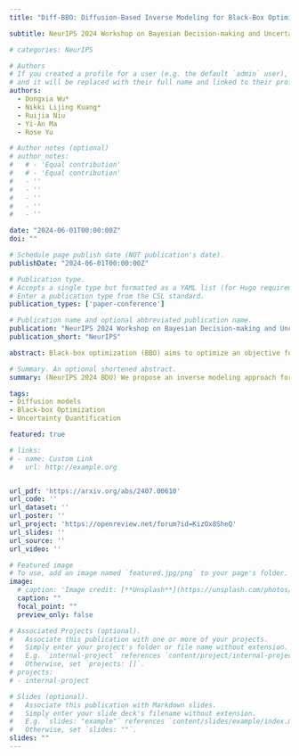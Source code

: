 ```yaml
---
title: "Diff-BBO: Diffusion-Based Inverse Modeling for Black-Box Optimization"

subtitle: NeurIPS 2024 Workshop on Bayesian Decision-making and Uncertainty

# categories: NeurIPS

# Authors
# If you created a profile for a user (e.g. the default `admin` user), write the username (folder name) here
# and it will be replaced with their full name and linked to their profile.
authors:
  - Dongxia Wu*
  - Nikki Lijing Kuang*
  - Ruijia Niu
  - Yi-An Ma
  - Rose Yu

# Author notes (optional)
# author_notes:
#   # - 'Equal contribution'
#   # - 'Equal contribution'
#   - ''
#   - ''
#   - ''
#   - ''
#   - ''

date: "2024-06-01T00:00:00Z"
doi: ""

# Schedule page publish date (NOT publication's date).
publishDate: "2024-06-01T00:00:00Z"

# Publication type.
# Accepts a single type but formatted as a YAML list (for Hugo requirements).
# Enter a publication type from the CSL standard.
publication_types: ['paper-conference']

# Publication name and optional abbreviated publication name.
publication: "NeurIPS 2024 Workshop on Bayesian Decision-making and Uncertainty"
publication_short: "NeurIPS"

abstract: Black-box optimization (BBO) aims to optimize an objective function by iteratively querying a black-box oracle in a sample-efficient way. While prior studies focus on forward approaches to learn surrogates for the unknown objective function, they struggle with steering clear of out-of-distribution and invalid inputs. Recently, inverse modeling approaches that map objective space to the design space with conditional diffusion models have demonstrated impressive capability in learning the data manifold. They have shown promising performance in offline BBO tasks. However, these approaches require a pre-collected dataset. How to design the acquisition function for inverse modeling to actively query new data remains an open question. In this work, we propose diffusion-based inverse modeling for black-box optimization (Diff-BBO), an inverse approach leveraging diffusion models for online BBO problem. Instead of proposing candidates in the design space, Diff-BBO employs a novel acquisition function Uncertainty-aware Exploration (UaE) to propose objective function values. Subsequently, we employ a conditional diffusion model to generate samples based on these proposed values within the design space. We demonstrate that using UaE results in optimal optimization outcomes, supported by both theoretical and empirical evidence.

# Summary. An optional shortened abstract.
summary: (NeurIPS 2024 BDU) We propose an inverse modeling approach for efficient online black-box optimization by resorting to classifier-free conditional diffusion models with a novel uncertainty-aware acquisition function.

tags:
- Diffusion models
- Black-box Optimization
- Uncertainty Quantification

featured: true

# links:
# - name: Custom Link
#   url: http://example.org


url_pdf: 'https://arxiv.org/abs/2407.00610'
url_code: ''
url_dataset: ''
url_poster: ''
url_project: 'https://openreview.net/forum?id=KizOx8SheQ'
url_slides: ''
url_source: ''
url_video: ''

# Featured image
# To use, add an image named `featured.jpg/png` to your page's folder. 
image:
  # caption: 'Image credit: [**Unsplash**](https://unsplash.com/photos/s9CC2SKySJM)'
  caption: ""
  focal_point: ""
  preview_only: false

# Associated Projects (optional).
#   Associate this publication with one or more of your projects.
#   Simply enter your project's folder or file name without extension.
#   E.g. `internal-project` references `content/project/internal-project/index.md`.
#   Otherwise, set `projects: []`.
# projects:
# - internal-project

# Slides (optional).
#   Associate this publication with Markdown slides.
#   Simply enter your slide deck's filename without extension.
#   E.g. `slides: "example"` references `content/slides/example/index.md`.
#   Otherwise, set `slides: ""`.
slides: ""
---
```


<!-- {{% callout note %}}
Create your slides in Markdown - click the *Slides* button to check out the example.
{{% /callout %}} -->

<!-- Add the publication's **full text** or **supplementary notes** here. You can use rich formatting such as including [code, math, and images](https://docs.hugoblox.com/content/writing-markdown-latex/). -->
